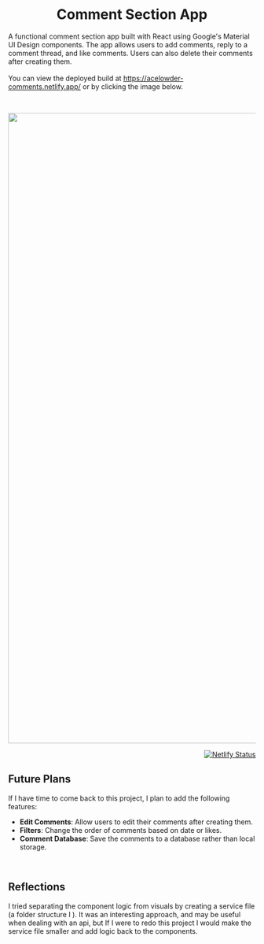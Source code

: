 <h1 align="center">
  Comment Section App
</h1>

A functional comment section app built with React using Google's Material UI Design components. The app allows users to add comments, reply to a comment thread, and like comments. Users can also delete their comments after creating them.<br/><br/>
You can view the deployed build at <a href="https://acelowder-comments.netlify.app/">https://acelowder-comments.netlify.app/</a> or by clicking the image below.

&nbsp;

<a href="https://acelowder-comments.netlify.app/"><img src="example.gif" width="1280"></a>
<div align="right">

[![Netlify Status](https://api.netlify.com/api/v1/badges/18919f1d-06eb-481a-b82a-94a11fbbde44/deploy-status)](https://acelowder-comments.netlify.app/)

</div>

## Future Plans
If I have time to come back to this project, I plan to add the following features:
- **Edit Comments**: Allow users to edit their comments after creating them.
- **Filters**: Change the order of comments based on date or likes.
- **Comment Database**: Save the comments to a database rather than local storage.

&nbsp;

## Reflections

I tried separating the component logic from visuals by creating a service file (a folder structure I ). It was an interesting approach, and may be useful when dealing with an api, but If I were to redo this project I would make the service file smaller and add logic back to the components.

